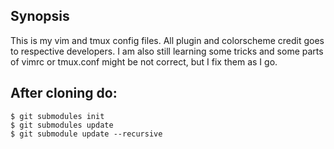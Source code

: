 ## Synopsis
This is my vim and tmux config files. All plugin and colorscheme credit goes to respective developers. I am also still learning some tricks and some parts of vimrc or tmux.conf might be not correct, but I fix them as I go.

## After cloning do:
```
$ git submodules init
$ git submodules update
$ git submodule update --recursive
```
